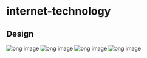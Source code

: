 # internet-technology

## Design

![png image]('./images/home.png')
![png image]('./images/about.png')
![png image]('./images/work.png')
![png image]('./images/contact.png')

